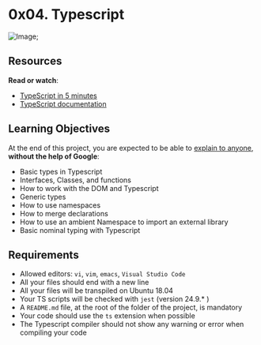 <h1 class="gap">0x04. Typescript</h1>

  <div data-react-class="tags/Tags" data-react-props="{&quot;tags&quot;:[{&quot;id&quot;:46,&quot;value&quot;:&quot;JavaScript&quot;,&quot;author_id&quot;:null,&quot;created_at&quot;:&quot;2022-06-16T01:59:38.000Z&quot;,&quot;updated_at&quot;:&quot;2022-06-16T01:59:38.000Z&quot;},{&quot;id&quot;:53,&quot;value&quot;:&quot;TypeScript&quot;,&quot;author_id&quot;:null,&quot;created_at&quot;:&quot;2022-06-16T01:59:38.000Z&quot;,&quot;updated_at&quot;:&quot;2022-06-16T01:59:38.000Z&quot;}]}" data-react-cache-id="tags/Tags-0"></div>

  <div data-react-class="projects/ProjectMetadata" data-react-props="{&quot;metadata&quot;:{&quot;author&quot;:&quot;Johann Kerbrat, Engineering Manager at Uber Works&quot;,&quot;weight&quot;:1,&quot;correction&quot;:{&quot;released&quot;:true,&quot;requires_auto_correction&quot;:false,&quot;requires_manual_correction&quot;:true},&quot;bpi&quot;:{&quot;current&quot;:false,&quot;in_second_deadline&quot;:false,&quot;starts_at&quot;:&quot;2023-10-04T06:00:00.000+03:00&quot;,&quot;ends_at&quot;:&quot;2023-10-05T06:00:00.000+03:00&quot;,&quot;second_deadline_at&quot;:&quot;2023-10-07T06:00:00.000+03:00&quot;}}}" data-react-cache-id="projects/ProjectMetadata-0"></div>

  ![Image]("https://s3.amazonaws.com/alx-intranet.hbtn.io/uploads/medias/2019/12/baea85b5e9a9fb5c36ec.png?X-Amz-Algorithm=AWS4-HMAC-SHA256&X-Amz-Credential=AKIARDDGGGOUSBVO6H7D%2F20231007%2Fus-east-1%2Fs3%2Faws4_request&X-Amz-Date=20231007T121617Z&X-Amz-Expires=86400&X-Amz-SignedHeaders=host&X-Amz-Signature=3fb134091996bb387d4f64516ed97b35ad730a917550d4fb0da1c73c1af9e72c");

<h2>Resources</h2>

<p><strong>Read or watch</strong>:</p>

<ul>
<li><a href="/rltoken/waTSa9Mguj912pel9On57w" title="TypeScript in 5 minutes" target="_blank">TypeScript in 5 minutes</a></li>
<li><a href="/rltoken/iPO8DlHCGzc1jnojLoP9HA" title="TypeScript documentation" target="_blank">TypeScript documentation</a></li>
</ul>

<h2>Learning Objectives</h2>

<p>At the end of this project, you are expected to be able to <a href="/rltoken/PM-5MDItTT0M8Aaa2QIEyQ" title="explain to anyone" target="_blank">explain to anyone</a>, <strong>without the help of Google</strong>:</p>

<ul>
<li>Basic types in Typescript</li>
<li>Interfaces, Classes, and functions</li>
<li>How to work with the DOM and Typescript</li>
<li>Generic types</li>
<li>How to use namespaces</li>
<li>How to merge declarations</li>
<li>How to use an ambient Namespace to import an external library</li>
<li>Basic nominal typing with Typescript</li>
</ul>

<h2>Requirements</h2>

<ul>
<li>Allowed editors: <code>vi</code>, <code>vim</code>, <code>emacs</code>, <code>Visual Studio Code</code></li>
<li>All your files should end with a new line</li>
<li>All your files will be transpiled on Ubuntu 18.04</li>
<li>Your TS scripts will be checked with <code>jest</code> (version 24.9.* )</li>
<li>A <code>README.md</code> file, at the root of the folder of the project, is mandatory</li>
<li>Your code should use the <code>ts</code> extension when possible</li>
<li>The Typescript compiler should not show any warning or error when compiling your code</li>
</ul>

